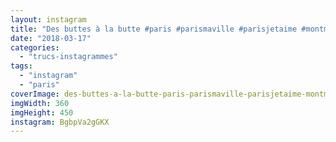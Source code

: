 ```yaml
---
layout: instagram
title: "Des buttes à la butte #paris #parismaville #parisjetaime #montmartre"
date: "2018-03-17"
categories: 
  - "trucs-instagrammes"
tags: 
  - "instagram"
  - "paris"
coverImage: des-buttes-a-la-butte-paris-parismaville-parisjetaime-montmartre.jpg
imgWidth: 360
imgHeight: 450
instagram: BgbpVa2gGKX
---
```

